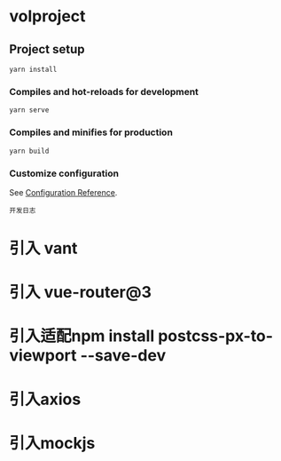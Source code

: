 # volproject

## Project setup
```
yarn install
```

### Compiles and hot-reloads for development
```
yarn serve
```

### Compiles and minifies for production
```
yarn build
```

### Customize configuration
See [Configuration Reference](https://cli.vuejs.org/config/).


```
开发日志
```
# 引入 vant
# 引入 vue-router@3
# 引入适配npm install postcss-px-to-viewport --save-dev
# 引入axios
# 引入mockjs
